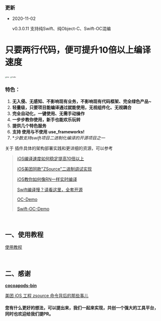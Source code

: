 

### 更新
- 2020-11-02

  v0.3.0.11 支持纯Swift、纯Object-C、Swift-OC混编

# 只要两行代码，便可提升10倍以上编译速度

<img src="./img/time.png" alt="time" style="zoom:30%;" />

<img src="./img/Podfile.png" alt="Podfile" style="zoom:30%;" />

### 特色：

 1. **无入侵、无感知、不影响现有业务，不影响现有代码框架、完全绿色产品~**
 2. **轻量级，只要项目能编译通过就能使用，无视组件化、无视耦合**
 3. **完全自动化，一键使用、无需手动操作**
 4. **一步步教你使用，新手也能欢乐玩转**
 5. **提供几个特色服务**
 6. **支持 使用与不使用 use_frameworks!**
 7. **少数支持swift项目二进制化编译的开源项目之一*



关于 插件具体的架构部署实践和更详细的资源，可以参考

> [iOS编译速度如何稳定提高10倍以上](https://juejin.cn/post/6903407900006449160)
>
> [iOS美团同款"ZSource"二进制调试实现](https://juejin.im/post/5f066cfa5188252e893a136e)
>
> [iOS教你如何像RN一样实时编译](https://juejin.im/post/6850037272415813645)
>
> [Swift编译慢？请看这里，全套开源](https://juejin.im/post/6890419459639476237)
>
> [OC-Demo](https://github.com/su350380433/cocoapods-imy-bin-demo)
>
> [Swift-OC-Demo](https://github.com/su350380433/Swift-OC-Demo)


</br>

## 一、使用教程

[使用教程](./使用教程.md)

</br>


## 二、感谢



**[cocoapods-bin](https://github.com/tripleCC/cocoapods-bin)**

[美团 iOS 工程 zsource 命令背后的那些事儿](https://tech.meituan.com/2019/08/08/the-things-behind-the-ios-project-zsource-command.html)

#### 您有什么更好的想法，可以提出来，我们一起来实现，共创一个强大的工具平台，同时也欢迎给我们提PR。 


